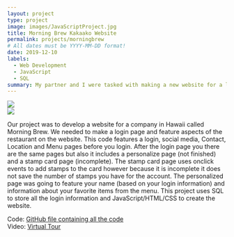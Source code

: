```yaml
---
layout: project
type: project
image: images/JavaScriptProject.jpg
title: Morning Brew Kakaako Website 
permalink: projects/morningbrew
# All dates must be YYYY-MM-DD format!
date: 2019-12-10
labels:
  - Web Development
  - JavaScript
  - SQL
summary: My partner and I were tasked with making a new website for a local coffee shop. The requierments were that it had to have a login page, stamp card and had to look and feel like that company were going to use our code for their actual website. 
---
```

<img class="ui medium right floated rounded image" src="../images/vacay-home-page.png">
<br>
<img class="ui medium right floated rounded image" src="../images/vacay-home-page.png">

Our project was to develop a website for a company in Hawaii called Morning Brew. We needed to make a login page and feature aspects of the restaurant on the website. This code features a login, social media, Contact, Location and Menu pages before you login. After the login page you there are the same pages but also it includes a personalize page (not finished) and a stamp card page (incomplete). The stamp card page uses onclick events to add stamps to the card however because it is incomplete it does not save the number of stamps you have for the account. The personalized page was going to feature your name (based on your login information) and information about your favorite items from the menu. 
This project uses SQL to store all the login information and JavaScript/HTML/CSS to create the website. 

Code: <a href="https://github.com/nnagatoshi/nnagatoshi.github.io/tree/master/test"><i class="large github icon"></i>GitHub file containing all the code</a>
<br>
Video: <a href="https://www.youtube.com/watch?v=o7Stf9bsP8g"><i class="large github icon"></i>Virtual Tour</a>


